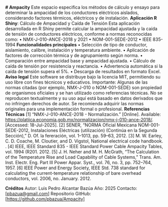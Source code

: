 **# Ampacity**
Este espacio especifica los métodos de cálculo y ensayo para determinar la ampacidad de los conductores eléctricos aislados, considerando factores térmicos, eléctricos y de instalación.
**Aplicación R Shiny**: Cálculo de Ampacidad y Caída de Tensión
Esta aplicación desarrollada en R Shiny permite calcular la ampacidad ajustada y la caída de tensión de conductores eléctricos, conforme a normas reconocidas como:
•	NMX-J-010-ANCE-2018 y 2021
•	NOM-001-SEDE-2012
•	IEEE 835-1994
**Funcionalidades principales**
•	Selección de tipo de conductor, aislamiento, calibre, instalación y temperatura ambiente.
•	Aplicación de factores de corrección térmica y de agrupamiento según norma.
•	Comparación entre ampacidad base y ampacidad ajustada.
•	Cálculo de caída de tensión por resistencia y reactancia.
•	Advertencia automática si la caída de tensión supera el 5%.
•	Descarga de resultados en formato Excel.
**Aviso legal**
Este software se distribuye bajo la licencia MIT, permitiendo su uso libre con fines técnicos y educativos.
Importante: Algunas de las normas citadas (por ejemplo, NMX-J-010 o NOM-001-SEDE) son propiedad de organismos oficiales y se han utilizado como referencias técnicas. No se reproducen textualmente y su uso aquí está basado en datos derivados que no infringen derechos de autor. Se recomienda adquirir las normas originales para una implementación formal o profesional.
**Referencias Técnicas**
[1]	“NMX-J-010-ANCE-2018 - Normalización.” [Online]. Available: https://platiica.economia.gob.mx/normalizacion/nmx-j-010-ance-2018/. [Accessed: 18-Jul-2025].
[2]	SENER, “NORMA Oficial Mexicana NOM-001-SEDE-2012, Instalaciones Eléctricas (utilización) (Continúa en la Segunda Sección),” D. Of. la fereración, vol. 1–1013, pp. 59–63, 2012.
[3]	M. W. Earley, C. D. Coache, M. Cloutier, and D. Vigstol, National electrical code handbook. .
[4]	IEEE, IEEE Standard 835 - IEEE Standard Power Cable Ampacity Tables, vol. 1994 (R201. 2012.
[5]	J. H. Neher and M. H. McGrath, “The Calculation of the Temperature Rise and Load Capability of Cable Systems,” Trans. Am. Inst. Electr. Eng. Part III Power Appar. Syst., vol. 76, no. 3, pp. 752–764, 1957.
[6]	IEEE Power and Energy Society, IEEE Std. 738 standard for calculating the current-temperature relationship of bare overhead conductors, vol. 2006, no. January. 2012.

**Créditos**
Autor: Luis Pedro Alcantar Bazúa
Año: 2025
Contacto: [pbazua@gmail.com]
Repositorio GitHub: [https://github.com/pbazua/Ampacity]

